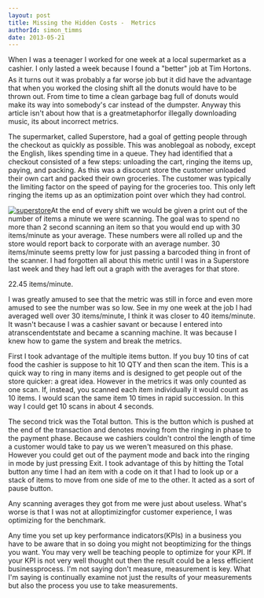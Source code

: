 ```yaml
---
layout: post
title: Missing the Hidden Costs -  Metrics
authorId: simon_timms
date: 2013-05-21
---
```


When I was a teenager I worked for one week at a local supermarket as a cashier. I only lasted a week because I found a "better" job at Tim Hortons. As it turns out it was probably a far worse job but it did have the advantage that when you worked the closing shift all the donuts would have to be thrown out. From time to time a clean garbage bag full of donuts would make its way into somebody's car instead of the dumpster. Anyway this article isn't about how that is a greatmetaphorfor illegally downloading music, its about incorrect metrics.

The supermarket, called Superstore, had a goal of getting people through the checkout as quickly as possible. This was anoblegoal as nobody, except the English, likes spending time in a queue. They had identified that a checkout consisted of a few steps: unloading the cart, ringing the items up, paying, and packing. As this was a discount store the customer unloaded their own cart and packed their own groceries. The customer was typically the limiting factor on the speed of paying for the groceries too. This only left ringing the items up as an optimization point over which they had control.

[![superstore](http://stimms.files.wordpress.com/2013/03/superstore1.jpg)](http://stimms.files.wordpress.com/2013/03/superstore1.jpg)At the end of every shift we would be given a print out of the number of items a minute we were scanning. The goal was to spend no more than 2 second scanning an item so that you would end up with 30 items/minute as your average. These numbers were all rolled up and the store would report back to corporate with an average number. 30 items/minute seems pretty low for just passing a barcoded thing in front of the scanner. I had forgotten all about this metric until I was in a Superstore last week and they had left out a graph with the averages for that store.

22.45 items/minute.

I was greatly amused to see that the metric was still in force and even more amused to see the number was so low. See in my one week at the job I had averaged well over 30 items/minute, I think it was closer to 40 items/minute. It wasn't because I was a cashier savant or because I entered into atranscendentstate and became a scanning machine. It was because I knew how to game the system and break the metrics.

First I took advantage of the multiple items button. If you buy 10 tins of cat food the cashier is suppose to hit 10 QTY and then scan the item. This is a quick way to ring in many items and is designed to get people out of the store quicker: a great idea. However in the metrics it was only counted as one scan. If, instead, you scanned each item individually it would count as 10 items. I would scan the same item 10 times in rapid succession. In this way I could get 10 scans in about 4 seconds.

The second trick was the Total button. This is the button which is pushed at the end of the transaction and denotes moving from the ringing in phase to the payment phase. Because we cashiers couldn't control the length of time a customer would take to pay us we weren't measured on this phase. However you could get out of the payment mode and back into the ringing in mode by just pressing Exit. I took advantage of this by hitting the Total button any time I had an item with a code on it that I had to look up or a stack of items to move from one side of me to the other. It acted as a sort of pause button.

Any scanning averages they got from me were just about useless. What's worse is that I was not at alloptimizingfor customer experience, I was optimizing for the benchmark.

Any time you set up key performance indicators(KPIs) in a business you have to be aware that in so doing you might not beoptimizing for the things you want. You may very well be teaching people to optimize for your KPI. If your KPI is not very well thought out then the result could be a less efficient businessprocess. I'm not saying don't measure, measurement is key. What I'm saying is continually examine not just the results of your measurements but also the process you use to take measurements.



